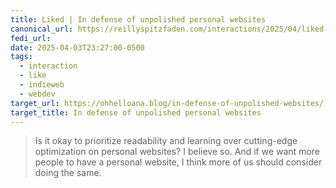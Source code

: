 ```yaml
---
title: Liked | In defense of unpolished personal websites
canonical_url: https://reillyspitzfaden.com/interactions/2025/04/liked-in-defense-of-unpolished-personal-websites/
fedi_url: 
date: 2025-04-03T23:27:00-0500
tags:
  - interaction
  - like
  - indieweb
  - webdev
target_url: https://ohhelloana.blog/in-defense-of-unpolished-websites/
target_title: In defense of unpolished personal websites
---
```

> Is it okay to prioritize readability and learning over cutting-edge optimization on personal websites? I believe so. And if we want more people to have a personal website, I think more of us should consider doing the same.​​​​​​​​​​​​​​​​
